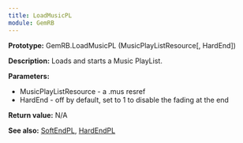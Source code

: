 ```yaml
---
title: LoadMusicPL
module: GemRB
---
```


**Prototype:** GemRB.LoadMusicPL (MusicPlayListResource[, HardEnd])

**Description:** Loads and starts a Music PlayList.

**Parameters:**
  * MusicPlayListResource - a .mus resref
  * HardEnd - off by default, set to 1 to disable the fading at the end

**Return value:** N/A

**See also:** [SoftEndPL](SoftEndPL.md), [HardEndPL](HardEndPL.md)

